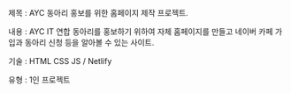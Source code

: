 제목 : AYC 동아리 홍보를 위한 홈페이지 제작 프로젝트.

내용 : AYC IT 연합 동아리를 홍보하기 위하여 자체 홈페이지를 만들고 네이버 카페 가입과 동아리 신청 등을 알아볼 수 있는 사이트.

기술 : HTML CSS JS / Netlify

유형 : 1인 프로젝트
